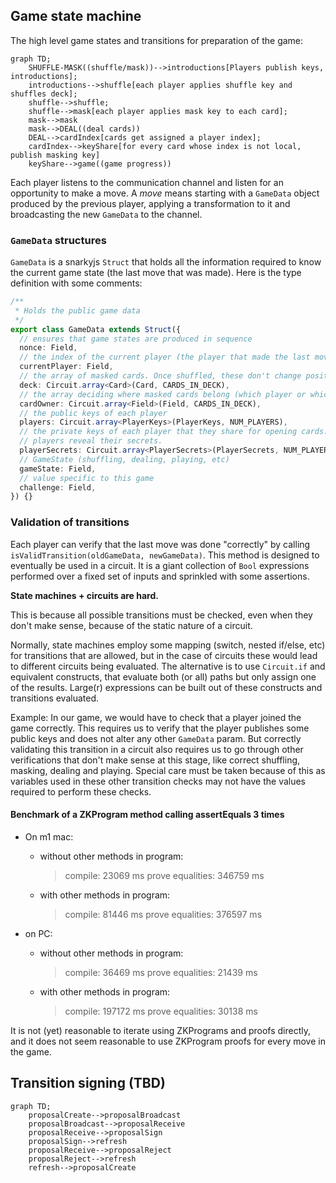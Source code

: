 ## Game state machine

The high level game states and transitions for preparation of the game:

```mermaid
graph TD;
    SHUFFLE-MASK((shuffle/mask))-->introductions[Players publish keys, introductions];
    introductions-->shuffle[each player applies shuffle key and shuffles deck];
    shuffle-->shuffle;
    shuffle-->mask[each player applies mask key to each card];
    mask-->mask
    mask-->DEAL((deal cards))
    DEAL-->cardIndex[cards get assigned a player index];
    cardIndex-->keyShare[for every card whose index is not local, publish masking key]
    keyShare-->game((game progress))
```

Each player listens to the communication channel and listen for an opportunity to make a move.
A _move_ means starting with a `GameData` object produced by the previous player, applying a transformation to it and
broadcasting the new `GameData` to the channel.

### `GameData` structures

`GameData` is a snarkyjs `Struct` that holds all the information required to know the current game state (the last move
that was made). Here is the type definition with some comments:

```typescript
/**
 * Holds the public game data
 */
export class GameData extends Struct({
  // ensures that game states are produced in sequence
  nonce: Field,
  // the index of the current player (the player that made the last move that produced this state)
  currentPlayer: Field,
  // the array of masked cards. Once shuffled, these don't change position, but they can be unmasked in place
  deck: Circuit.array<Card>(Card, CARDS_IN_DECK),
  // the array deciding where masked cards belong (which player or which pile); See `card owner constants` above.
  cardOwner: Circuit.array<Field>(Field, CARDS_IN_DECK),
  // the public keys of each player
  players: Circuit.array<PlayerKeys>(PlayerKeys, NUM_PLAYERS),
  // the private keys of each player that they share for opening cards. This structure only gets filled partially as
  // players reveal their secrets.
  playerSecrets: Circuit.array<PlayerSecrets>(PlayerSecrets, NUM_PLAYERS),
  // GameState (shuffling, dealing, playing, etc)
  gameState: Field,
  // value specific to this game
  challenge: Field,
}) {}
```

### Validation of transitions

Each player can verify that the last move was done "correctly" by calling `isValidTransition(oldGameData, newGameData)`.
This method is designed to eventually be used in a circuit.
It is a giant collection of `Bool` expressions performed over a fixed set of inputs and sprinkled with some assertions.

**State machines + circuits are hard.**

This is because all possible transitions must be checked, even when they don't make sense, because of the static nature
of a circuit.

Normally, state machines employ some mapping (switch, nested if/else, etc) for transitions that are allowed, but in the
case of circuits these would lead to different circuits being evaluated.
The alternative is to use `Circuit.if` and equivalent constructs, that evaluate both (or all) paths but only assign one
of the results.
Large(r) expressions can be built out of these constructs and transitions evaluated.

Example:
In our game, we would have to check that a player joined the game correctly.
This requires us to verify that the player publishes some public keys and does not alter any other `GameData` param.
But correctly validating this transition in a circuit also requires us to go through other verifications that don't make
sense at this stage, like correct shuffling, masking, dealing and playing.
Special care must be taken because of this as variables used in these other transition checks may not have the values
required to perform these checks.

#### Benchmark of a ZKProgram method calling assertEquals 3 times

- On m1 mac:

  - without other methods in program:
    > compile: 23069 ms
    > prove equalities: 346759 ms
  - with other methods in program:
    > compile: 81446 ms
    > prove equalities: 376597 ms

- on PC:
  - without other methods in program:
    > compile: 36469 ms
    > prove equalities: 21439 ms
  - with other methods in program:
    > compile: 197172 ms
    > prove equalities: 30138 ms

It is not (yet) reasonable to iterate using ZKPrograms and proofs directly, and it does not seem reasonable to use
ZKProgram proofs for every move in the game.

## Transition signing (TBD)

```mermaid
graph TD;
    proposalCreate-->proposalBroadcast
    proposalBroadcast-->proposalReceive
    proposalReceive-->proposalSign
    proposalSign-->refresh
    proposalReceive-->proposalReject
    proposalReject-->refresh
    refresh-->proposalCreate
```
